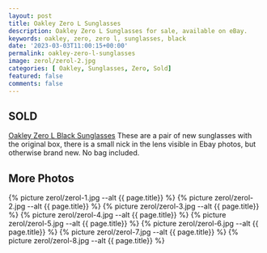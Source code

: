```yaml
---
layout: post
title: Oakley Zero L Sunglasses
description: Oakley Zero L Sunglasses for sale, available on eBay. 
keywords: oakley, zero, zero l, sunglasses, black
date: '2023-03-03T11:00:15+00:00'
permalink: oakley-zero-l-sunglasses
image: zerol/zerol-2.jpg
categories: [ Oakley, Sunglasses, Zero, Sold]
featured: false
comments: false 
---
```

## SOLD 

[Oakley Zero L Black Sunglasses](https://www.ebay.com/itm/155436861269) These are a pair of new sunglasses with the original box, there is a small nick in the lens visible in Ebay photos, but otherwise brand new. No bag included.



## More Photos
{% picture zerol/zerol-1.jpg --alt {{ page.title}}  %}
{% picture zerol/zerol-2.jpg --alt {{ page.title}}  %}
{% picture zerol/zerol-3.jpg --alt {{ page.title}}  %}
{% picture zerol/zerol-4.jpg --alt {{ page.title}}  %}
{% picture zerol/zerol-5.jpg --alt {{ page.title}}  %}
{% picture zerol/zerol-6.jpg --alt {{ page.title}}  %}
{% picture zerol/zerol-7.jpg --alt {{ page.title}}  %}
{% picture zerol/zerol-8.jpg --alt {{ page.title}}  %}